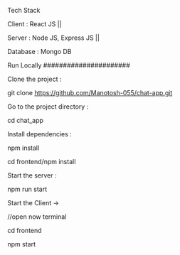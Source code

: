 Tech Stack

Client : React JS ||

Server : Node JS, Express JS ||

Database : Mongo DB

Run Locally ######################

Clone the project : 

git clone https://github.com/Manotosh-055/chat-app.git

Go to the project directory : 

cd chat_app

Install dependencies : 

npm install

cd frontend/npm install

Start the server : 

npm run start

Start the Client ->

//open now terminal

cd frontend

npm start

